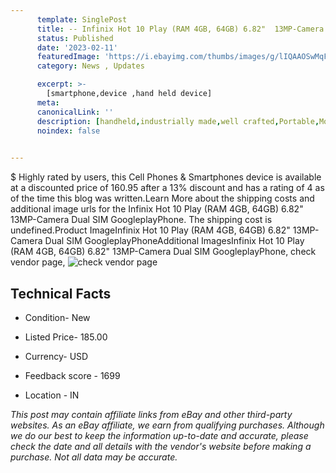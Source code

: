 ```yaml
---
      template: SinglePost
      title: -- Infinix Hot 10 Play (RAM 4GB, 64GB) 6.82"  13MP-Camera Dual SIM GoogleplayPhone
      status: Published
      date: '2023-02-11'
      featuredImage: 'https://i.ebayimg.com/thumbs/images/g/lIQAAOSwMqFggU31/s-l225.jpg'
      category: News , Updates

      excerpt: >-
        [smartphone,device ,hand held device]
      meta:
      canonicalLink: ''
      description: [handheld,industrially made,well crafted,Portable,Mobile,Compact,Convenient,Lightweight,Maneuverable,Man-portable,Miniature,Carriable,Hand-held,Light,Holdable,Transportable,Mobile device,Pocket-sized,On-the-go,Wireless,Cordless,Compact size,Convenient size, smartphone,device ,hand held device]
      noindex: false

        
---
```

$
    Highly rated by users, this Cell Phones & Smartphones device is available at a discounted price of 160.95 after a 13% discount and has a rating of 4 as of the time this blog was written.Learn More about the shipping costs and additional image urls for the Infinix Hot 10 Play (RAM 4GB, 64GB) 6.82"  13MP-Camera Dual SIM GoogleplayPhone. The shipping cost is undefined.Product ImageInfinix Hot 10 Play (RAM 4GB, 64GB) 6.82"  13MP-Camera Dual SIM GoogleplayPhoneAdditional ImagesInfinix Hot 10 Play (RAM 4GB, 64GB) 6.82"  13MP-Camera Dual SIM GoogleplayPhone, check vendor page, ![check vendor page](https://origin-galleryplus.ebayimg.com/ws/web/184784593415_2_0_1/225x225.jpg,https://origin-galleryplus.ebayimg.com/ws/web/184784593415_3_0_1/225x225.jpg,https://origin-galleryplus.ebayimg.com/ws/web/184784593415_4_0_1/225x225.jpg,https://origin-galleryplus.ebayimg.com/ws/web/184784593415_5_0_1/225x225.jpg,https://origin-galleryplus.ebayimg.com/ws/web/184784593415_6_0_1/225x225.jpg,https://origin-galleryplus.ebayimg.com/ws/web/184784593415_7_0_1/225x225.jpg,https://origin-galleryplus.ebayimg.com/ws/web/184784593415_8_0_1/225x225.jpg,https://origin-galleryplus.ebayimg.com/ws/web/184784593415_9_0_1/225x225.jpg,https://origin-galleryplus.ebayimg.com/ws/web/184784593415_10_0_1/225x225.jpg,https://origin-galleryplus.ebayimg.com/ws/web/184784593415_11_0_1/225x225.jpg,https://origin-galleryplus.ebayimg.com/ws/web/184784593415_12_0_1/225x225.jpg)
    
    

 ## Technical Facts 



     
      

 - Condition- New 


      

 - Listed Price- 185.00 


      

 - Currency- USD 


      

 - Feedback score - 1699 


      

 - Location - IN 


      
      

 *_This post may contain affiliate links from eBay and other third-party websites. As an eBay affiliate, we earn from qualifying purchases. Although we do our best to keep the information up-to-date and accurate, please check the date and all details with the vendor's website before making a purchase. Not all data may be accurate._*



    
    
    
    
    